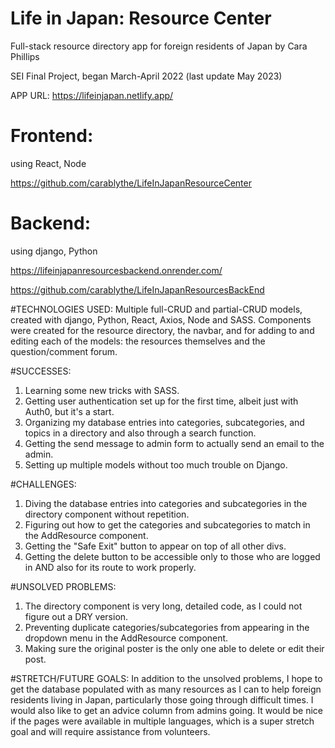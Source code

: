 # Life in Japan: Resource Center
Full-stack resource directory app for foreign residents of Japan
by Cara Phillips

SEI Final Project, began March-April 2022  (last update May 2023)

APP URL: https://lifeinjapan.netlify.app/


# Frontend:
 using React, Node

https://github.com/carablythe/LifeInJapanResourceCenter


# Backend:
 using django, Python

https://lifeinjapanresourcesbackend.onrender.com/

https://github.com/carablythe/LifeInJapanResourcesBackEnd


#TECHNOLOGIES USED:
Multiple full-CRUD and partial-CRUD models, created with django, Python, React, Axios, Node and SASS. Components were created for the resource directory, the navbar, and for adding to and editing each of the models: the resources themselves and the question/comment forum.

#SUCCESSES:
1. Learning some new tricks with SASS.
2. Getting user authentication set up for the first time, albeit just with Auth0, but it's a start.
3. Organizing my database entries into categories, subcategories, and topics in a directory and also through a search function.
4. Getting the send message to admin form to actually send an email to the admin.
5. Setting up multiple models without too much trouble on Django.

#CHALLENGES:  
1. Diving the database entries into categories and subcategories in the directory component without repetition.
2. Figuring out how to get the categories and subcategories to match in the AddResource component.
3. Getting the "Safe Exit" button to appear on top of all other divs.
4. Getting the delete button to be accessible only to those who are logged in AND also for its route to work properly.


#UNSOLVED PROBLEMS:  
1. The directory component is very long, detailed code, as I could not figure out a DRY version.
2. Preventing duplicate categories/subcategories from appearing in the dropdown menu in the AddResource component.
3. Making sure the original poster is the only one able to delete or edit their post.

#STRETCH/FUTURE GOALS:
In addition to the unsolved problems, I hope to get the database populated with as many resources as I can to help foreign residents living in Japan, particularly those going through difficult times. I would also like to get an advice column from admins going.  It would be nice if the pages were available in multiple languages, which is a super stretch goal and will require assistance from volunteers.

